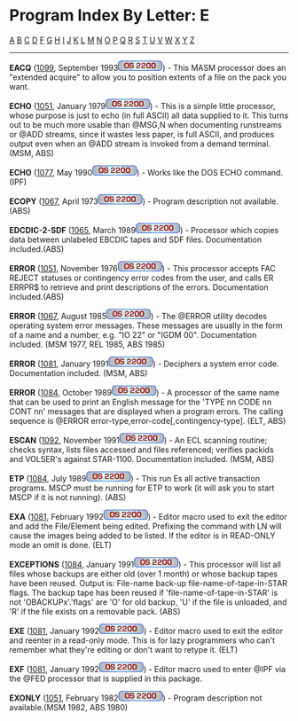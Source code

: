 # Program Index By Letter: E

[A](A-INDEX.md) [B](B-INDEX.md)
[C](C-INDEX.md) [D](D-INDEX.md)
[F](F-INDEX.md) [G](G-INDEX.md)
[H](H-INDEX.md) [I](I-INDEX.md)
[J](J-INDEX.md) [K](K-INDEX.md)
[L](L-INDEX.md) [M](M-INDEX.md)
[N](N-INDEX.md) [O](O-INDEX.md)
[P](P-INDEX.md) [Q](Q-INDEX.md)
[R](R-INDEX.md) [S](S-INDEX.md)
[T](T-INDEX.md) [U](U-INDEX.md)
[V](V-INDEX.md) [W](W-INDEX.md)
[X](X-INDEX.md) [Y](Y-INDEX.md)
[Z](Z-INDEX.md)


- - -
**EACQ** ([1099](1099/1099.md), September
1993![](IMAGES/OS2200.JPG)) - This MASM processor does an "extended
acquire" to allow you to position extents of a file on the pack you
want.


**ECHO** ([1051](1051/1051.md), January
1979![](IMAGES/OS2200.JPG)) - This is a simple little processor, whose
purpose is just to echo (in full ASCII) all data supplied to it. This
turns out to be much more usable than @MSG,N when documenting
runstreams or @ADD streams, since it wastes less paper, is full
ASCII, and produces output even when an @ADD stream is invoked from a
demand terminal. (MSM, ABS)


**ECHO** ([1077](1077/1077.md), May 1990![](IMAGES/OS2200.JPG)) - Works like the DOS ECHO command.(IPF)


**ECOPY** ([1067](1067/1067.md), April
1973![](IMAGES/OS2200.JPG)) - Program description not available.(ABS)


**EDCDIC-2-SDF** ([1065](1065/1065.md),
March 1989![](IMAGES/OS2200.JPG)) - Processor which copies data
between unlabeled EBCDIC tapes and SDF files. Documentation
included.(ABS)

**ERROR** ([1051](1051/1051.md), November
1976![](IMAGES/OS2200.JPG)) - This processor accepts FAC REJECT statuses or contingency error codes from the user, and calls ER ERRPR$ to retrieve and print descriptions of the errors. Documentation
included.(ABS)

**ERROR** ([1067](1067/1067.md), August
1985![](IMAGES/OS2200.JPG)) - The @ERROR utility decodes operating system error messages. These messages are usually in the form of a name and a number, e.g. "IO 22" or "IGDM 00". Documentation included. (MSM 1977, REL 1985, ABS 1985)

**ERROR** ([1081](1081/1081.md), January
1991![](IMAGES/OS2200.JPG)) - Deciphers a system error code. Documentation
included. (MSM, ABS)

**ERROR** ([1084](1084/1084.md), October
1989![](IMAGES/OS2200.JPG)) - A processor of the same name that can be used
to print an English message for the 'TYPE nn CODE nn CONT nn'
messages that are displayed when a program errors. The calling
sequence is @ERROR error-type,error-code[,contingency-type]. (ELT,
ABS)


**ESCAN** ([1092](1092/1092.md), November
1991![](IMAGES/OS2200.JPG)) - An ECL scanning routine; checks syntax, lists
files accessed and files referenced; verifies packids and VOLSER's
against STAR-1100. Documentation included. (MSM, ABS)


**ETP** ([1084](1084/1084.md), July 1989![](IMAGES/OS2200.JPG)) - This run Es all active transaction programs.
MSCP must be running for ETP to work (it will ask you to start MSCP
if it is not running). (ABS)


**EXA** ([1081](1081/1081.md), February
1992![](IMAGES/OS2200.JPG)) - Editor macro used to exit the editor and add
the File/Element being edited. Prefixing the command with LN will
cause the images being added to be listed. If the editor is in
READ-ONLY mode an omit is done. (ELT)


**EXCEPTIONS** ([1084](1084/1084.md),
January 1991![](IMAGES/OS2200.JPG)) - This processor will list all
files whose backups are either old (over 1 month) or whose backup
tapes have been reused. Output is: File-name back-up
file-name-of-tape-in-STAR flags. The backup tape has been reused if
'file-name-of-tape-in-STAR' is not 'OBACKUPx'.'flags' are 'O' for old
backup, 'U' if the file is unloaded, and 'R' if the file exists on a
removable pack. (ABS)


**EXE** ([1081](1081/1081.md), January
1992![](IMAGES/OS2200.JPG)) - Editor macro used to exit the editor and
reenter in a read-only mode. This is for lazy programmers who can't
remember what they're editing or don't want to retype it. (ELT)


**EXF** ([1081](1081/1081.md), January
1992![](IMAGES/OS2200.JPG)) - Editor macro used to enter @IPF via the @FED processor that is supplied in this package.


**EXONLY** ([1051](1051/1051.md), February
1982![](IMAGES/OS2200.JPG)) - Program description not available.(MSM 1982, ABS 1980)
